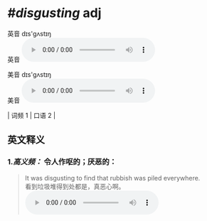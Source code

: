# ***\#disgusting*** adj
英音 dɪs'ɡʌstɪŋ  
英音
<audio src="./media/disgusting-B.aac" controls="controls"></audio>

美音 dɪs'ɡʌstɪŋ  
美音
<audio src="./media/disgusting .aac" controls="controls"></audio>



| 词频 1 | 口语 2 |  

英文释义
---
### 1.*高义频：* **令人作呕的；厌恶的：**  

 > It was disgusting to find that rubbish was piled everywhere.   
 > 看到垃圾堆得到处都是，真恶心啊。    
<audio src="./media/disgusting-1 .aac" controls="controls"></audio>


